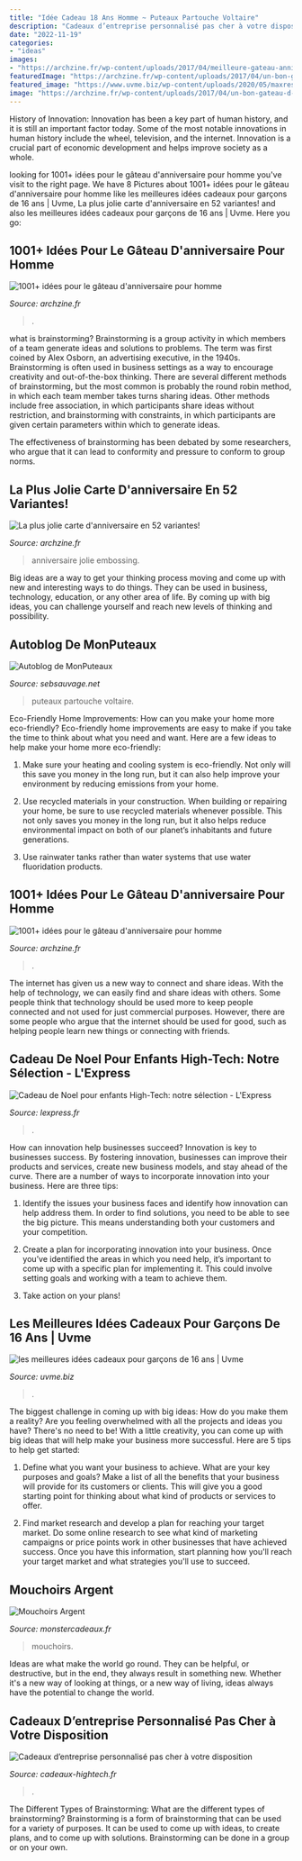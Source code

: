 ```yaml
---
title: "Idée Cadeau 18 Ans Homme ~ Puteaux Partouche Voltaire"
description: "Cadeaux d’entreprise personnalisé pas cher à votre disposition"
date: "2022-11-19"
categories:
- "ideas"
images:
- "https://archzine.fr/wp-content/uploads/2017/04/meilleure-gateau-anniversaire-original-et-facile-gateau-pour-50-ans.jpg"
featuredImage: "https://archzine.fr/wp-content/uploads/2017/04/un-bon-gateau-d-anniversaire-gateau-pour-un-anniversaire-biere.jpg"
featured_image: "https://www.uvme.biz/wp-content/uploads/2020/05/maxresdefault-1.jpg"
image: "https://archzine.fr/wp-content/uploads/2017/04/un-bon-gateau-d-anniversaire-gateau-pour-un-anniversaire-biere.jpg"
---
```



History of Innovation:
Innovation has been a key part of human history, and it is still an important factor today. Some of the most notable innovations in human history include the wheel, television, and the internet. Innovation is a crucial part of economic development and helps improve society as a whole.

	

		
looking for 1001+ idées pour le gâteau d&#039;anniversaire pour homme you've visit to the right page. We have 8 Pictures about 1001+ idées pour le gâteau d&#039;anniversaire pour homme like les meilleures idées cadeaux pour garçons de 16 ans | Uvme, La plus jolie carte d&#039;anniversaire en 52 variantes! and also les meilleures idées cadeaux pour garçons de 16 ans | Uvme. Here you go:
		
    
## 1001+ Idées Pour Le Gâteau D&#039;anniversaire Pour Homme

<img loading=lazy src="https://archzine.fr/wp-content/uploads/2017/04/meilleure-gateau-anniversaire-original-et-facile-gateau-pour-50-ans.jpg" onerror="this.onerror=null;this.src='https://tse3.mm.bing.net/th?id=OIP.9Aa0eaZWN4Bp_E-ceVRHMwHaJL&amp;pid=15.1';" alt="1001+ idées pour le gâteau d&#039;anniversaire pour homme">

_Source: archzine.fr_

>. 

	

what is brainstorming?
Brainstorming is a group activity in which members of a team generate ideas and solutions to problems. The term was first coined by Alex Osborn, an advertising executive, in the 1940s. Brainstorming is often used in business settings as a way to encourage creativity and out-of-the-box thinking. 
There are several different methods of brainstorming, but the most common is probably the round robin method, in which each team member takes turns sharing ideas. Other methods include free association, in which participants share ideas without restriction, and brainstorming with constraints, in which participants are given certain parameters within which to generate ideas. 

The effectiveness of brainstorming has been debated by some researchers, who argue that it can lead to conformity and pressure to conform to group norms.

    
## La Plus Jolie Carte D&#039;anniversaire En 52 Variantes!

<img loading=lazy src="https://archzine.fr/wp-content/uploads/2015/08/cartes-d-anniversaire-jolie-varainte-pour-faire-soi-meme-une-carte-d-anniversaire.jpg" onerror="this.onerror=null;this.src='https://tse4.mm.bing.net/th?id=OIP.-LT9TM6TomDSZLRaMRfgawHaLH&amp;pid=15.1';" alt="La plus jolie carte d&#039;anniversaire en 52 variantes!">

_Source: archzine.fr_

>anniversaire jolie embossing. 

	

Big ideas are a way to get your thinking process moving and come up with new and interesting ways to do things. They can be used in business, technology, education, or any other area of life. By coming up with big ideas, you can challenge yourself and reach new levels of thinking and possibility.

    
## Autoblog De MonPuteaux

<img loading=lazy src="http://puteaux.typepad.com/.a/6a00d8341c339153ef01bb09ccce5f970d-350wi" onerror="this.onerror=null;this.src='https://tse1.mm.bing.net/th?id=OIP.2kqp-Xd1_IS2oops9D8YWQAAAA&amp;pid=15.1';" alt="Autoblog de MonPuteaux">

_Source: sebsauvage.net_

>puteaux partouche voltaire. 

	

Eco-Friendly Home Improvements: How can you make your home more eco-friendly?
Eco-friendly home improvements are easy to make if you take the time to think about what you need and want. Here are a few ideas to help make your home more eco-friendly:
1. Make sure your heating and cooling system is eco-friendly. Not only will this save you money in the long run, but it can also help improve your environment by reducing emissions from your home.

2. Use recycled materials in your construction. When building or repairing your home, be sure to use recycled materials whenever possible. This not only saves you money in the long run, but it also helps reduce environmental impact on both of our planet’s inhabitants and future generations.

3. Use rainwater tanks rather than water systems that use water fluoridation products.

    
## 1001+ Idées Pour Le Gâteau D&#039;anniversaire Pour Homme

<img loading=lazy src="https://archzine.fr/wp-content/uploads/2017/04/un-bon-gateau-d-anniversaire-gateau-pour-un-anniversaire-biere.jpg" onerror="this.onerror=null;this.src='https://tse1.mm.bing.net/th?id=OIP.0spfY5ULhkhniXkVEOhpXAHaJ3&amp;pid=15.1';" alt="1001+ idées pour le gâteau d&#039;anniversaire pour homme">

_Source: archzine.fr_

>. 

	

The internet has given us a new way to connect and share ideas. With the help of technology, we can easily find and share ideas with others. Some people think that technology should be used more to keep people connected and not used for just commercial purposes. However, there are some people who argue that the internet should be used for good, such as helping people learn new things or connecting with friends.

    
## Cadeau De Noel Pour Enfants High-Tech: Notre Sélection - L&#039;Express

<img loading=lazy src="https://static.lexpress.fr/medias_10681/w_605,h_350,c_fill,g_north/v1448298089/dix-cadeaux-de-noel-high-tech-pour-les-enfants_5468876.jpg" onerror="this.onerror=null;this.src='https://tse4.mm.bing.net/th?id=OIP.9MbMhII9pMo3P5C5yBe3CAHaES&amp;pid=15.1';" alt="Cadeau de Noel pour enfants High-Tech: notre sélection - L&#039;Express">

_Source: lexpress.fr_

>. 

	

How can innovation help businesses succeed?
Innovation is key to businesses success. By fostering innovation, businesses can improve their products and services, create new business models, and stay ahead of the curve. There are a number of ways to incorporate innovation into your business. Here are three tips:
1. Identify the issues your business faces and identify how innovation can help address them. In order to find solutions, you need to be able to see the big picture. This means understanding both your customers and your competition.

2. Create a plan for incorporating innovation into your business. Once you’ve identified the areas in which you need help, it’s important to come up with a specific plan for implementing it. This could involve setting goals and working with a team to achieve them.

3. Take action on your plans!

    
## Les Meilleures Idées Cadeaux Pour Garçons De 16 Ans | Uvme

<img loading=lazy src="https://www.uvme.biz/wp-content/uploads/2020/05/maxresdefault-1.jpg" onerror="this.onerror=null;this.src='https://tse2.mm.bing.net/th?id=OIP.47O8jjvk49CApR5wrjZUMwHaEK&amp;pid=15.1';" alt="les meilleures idées cadeaux pour garçons de 16 ans | Uvme">

_Source: uvme.biz_

>. 

	

The biggest challenge in coming up with big ideas: How do you make them a reality?
Are you feeling overwhelmed with all the projects and ideas you have? There's no need to be! With a little creativity, you can come up with big ideas that will help make your business more successful. Here are 5 tips to help get started: 
1. Define what you want your business to achieve. What are your key purposes and goals? Make a list of all the benefits that your business will provide for its customers or clients. This will give you a good starting point for thinking about what kind of products or services to offer. 

2. Find market research and develop a plan for reaching your target market. Do some online research to see what kind of marketing campaigns or price points work in other businesses that have achieved success. Once you have this information, start planning how you'll reach your target market and what strategies you'll use to succeed.

    
## Mouchoirs Argent

<img loading=lazy src="https://cdn.monsterzeug.info/io/products/856/share-image-856.jpg?_jq=1629223876" onerror="this.onerror=null;this.src='https://tse4.mm.bing.net/th?id=OIP.dywtipfYtLRoQu_uIe_WgwHaD3&amp;pid=15.1';" alt="Mouchoirs Argent">

_Source: monstercadeaux.fr_

>mouchoirs. 

	

Ideas are what make the world go round. They can be helpful, or destructive, but in the end, they always result in something new. Whether it's a new way of looking at things, or a new way of living, ideas always have the potential to change the world.

    
## Cadeaux D’entreprise Personnalisé Pas Cher à Votre Disposition

<img loading=lazy src="https://www.cadeaux-hightech.fr/wp-content/uploads/2018/05/goodies-cadeau-unique-entreprise-ce-idee.jpg" onerror="this.onerror=null;this.src='https://tse1.mm.bing.net/th?id=OIP.o4Zss_0wi6s4R5bw2LgDzwHaDn&amp;pid=15.1';" alt="Cadeaux d’entreprise personnalisé pas cher à votre disposition">

_Source: cadeaux-hightech.fr_

>. 

	

The Different Types of Brainstorming: What are the different types of brainstorming?
Brainstorming is a form of brainstorming that can be used for a variety of purposes. It can be used to come up with ideas, to create plans, and to come up with solutions. Brainstorming can be done in a group or on your own.

